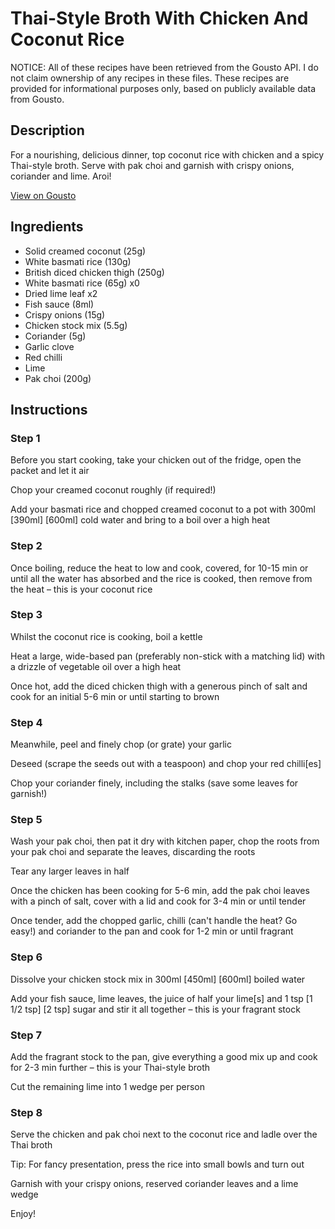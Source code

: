 # Thai-Style Broth With Chicken And Coconut Rice

NOTICE: All of these recipes have been retrieved from the Gousto API. I do not claim ownership of any recipes in these files. These recipes are provided for informational purposes only, based on publicly available data from Gousto.

## Description

For a nourishing, delicious dinner, top coconut rice with chicken and a spicy Thai-style broth. Serve with pak choi and garnish with crispy onions, coriander and lime. Aroi! 

[View on Gousto](https://www.gousto.co.uk/recipes/cookbook/thai-broth-with-crispy-chicken-coconut-rice)

## Ingredients

- Solid creamed coconut (25g)
- White basmati rice (130g)
- British diced chicken thigh (250g)
- White basmati rice (65g) x0
- Dried lime leaf x2
- Fish sauce (8ml)
- Crispy onions (15g)
- Chicken stock mix (5.5g)
- Coriander (5g)
- Garlic clove
- Red chilli
- Lime
- Pak choi (200g)

## Instructions


### Step 1

Before you start cooking, take your chicken out of the fridge, open the packet and let it air

Chop your creamed coconut roughly (if required!)

Add your basmati rice and chopped creamed coconut to a pot with 300ml <span class="text-purple">[390ml] </span><span class="text-danger">[600ml]</span> cold water and bring to a boil over a high heat


### Step 2

Once boiling, reduce the heat to low and cook, covered, for 10-15 min or until all the water has absorbed and the rice is cooked, then remove from the heat – this is your coconut rice


### Step 3

Whilst the coconut rice is cooking, boil a kettle

Heat a large, wide-based pan (preferably non-stick with a matching lid) with a drizzle of vegetable oil over a high heat

Once hot, add the diced chicken thigh with a generous pinch of salt and cook for an initial 5-6 min or until starting to brown


### Step 4

Meanwhile, peel and finely chop (or grate) your garlic

Deseed (scrape the seeds out with a teaspoon) and chop your red chilli[es]

Chop your coriander finely, including the stalks (save some leaves for garnish!)


### Step 5

Wash your pak choi, then pat it dry with kitchen paper, chop the roots from your pak choi and separate the leaves, discarding the roots

Tear any larger leaves in half

Once the chicken has been cooking for 5-6 min, add the pak choi leaves with a pinch of salt, cover with a lid and cook for 3-4 min or until tender

Once tender, add the chopped garlic, chilli (can't handle the heat? Go easy!) and coriander to the pan and cook for 1-2 min or until fragrant


### Step 6

Dissolve your chicken stock mix in 300ml<span class="text-purple"> [450ml]</span> <span class="text-danger">[600ml] </span>boiled water

Add your fish sauce, lime leaves, the juice of half your lime[s] and 1 tsp <span class="text-purple">[1 1/2 tsp]</span> <span class="text-danger">[2 tsp]</span> sugar and stir it all together – this is your fragrant stock


### Step 7

Add the fragrant stock to the pan, give everything a good mix up and cook for 2-3 min further – this is your Thai-style broth

Cut the remaining lime into 1 wedge per person

### Step 8

Serve the chicken and pak choi next to the coconut rice and ladle over the Thai broth

Tip: For fancy presentation, press the rice into small bowls and turn out

Garnish with your crispy onions, reserved coriander leaves and a lime wedge

Enjoy!

